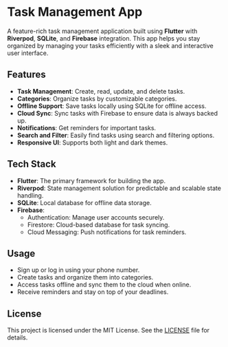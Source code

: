 # Task Management App

A feature-rich task management application built using **Flutter** with **Riverpod**, **SQLite**, and **Firebase** integration. This app helps you stay organized by managing your tasks efficiently with a sleek and interactive user interface.

## Features

- **Task Management**: Create, read, update, and delete tasks.
- **Categories**: Organize tasks by customizable categories.
- **Offline Support**: Save tasks locally using SQLite for offline access.
- **Cloud Sync**: Sync tasks with Firebase to ensure data is always backed up.
- **Notifications**: Get reminders for important tasks.
- **Search and Filter**: Easily find tasks using search and filtering options.
- **Responsive UI**: Supports both light and dark themes.

## Tech Stack

- **Flutter**: The primary framework for building the app.
- **Riverpod**: State management solution for predictable and scalable state handling.
- **SQLite**: Local database for offline data storage.
- **Firebase**:
  - Authentication: Manage user accounts securely.
  - Firestore: Cloud-based database for task syncing.
  - Cloud Messaging: Push notifications for task reminders.

## Usage

- Sign up or log in using your phone number.
- Create tasks and organize them into categories.
- Access tasks offline and sync them to the cloud when online.
- Receive reminders and stay on top of your deadlines.

## License

This project is licensed under the MIT License. See the [LICENSE](LICENSE) file for details.

